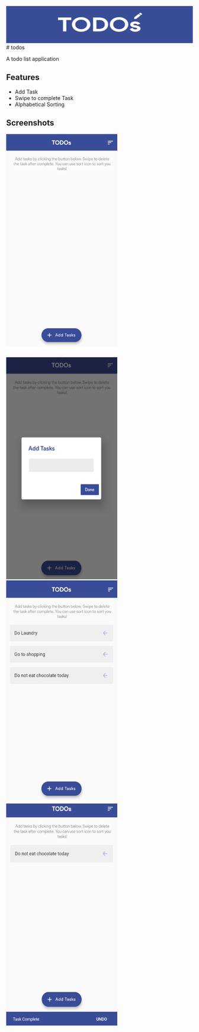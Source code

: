<img src="https://raw.githubusercontent.com/khp53/TODOs-A-to-do-list-app/master/assets/logo.png?token=AQTH7EO6OUFBK3JSC4ET7T3AMFHFU" alt="Logo" width="800" height="100">
# todos

A todo list application

## Features
- Add Task
- Swipe to complete Task
- Alphabetical Sorting

## Screenshots

<img src="https://raw.githubusercontent.com/khp53/TODOs-A-to-do-list-app/master/assets/Home_Blank.PNG?token=AQTH7EKIJYCM76WQ6NG5BS3AMFHAA" alt="Home Screen" width="300" height="600">
<img src="https://raw.githubusercontent.com/khp53/TODOs-A-to-do-list-app/master/assets/Add_Task.PNG?token=AQTH7ENLVESZGJFQYVINCALAMFGYC" alt="Add Task" width="300" height="600">
<img src="https://raw.githubusercontent.com/khp53/TODOs-A-to-do-list-app/master/assets/Task_List.PNG?token=AQTH7ELKKC2IADZWELTUUOLAMFHCE" alt="Task List" width="300" height="600">
<img src="https://raw.githubusercontent.com/khp53/TODOs-A-to-do-list-app/master/assets/Task_Completed.PNG?token=AQTH7EJVPTXXW3ARZI2DQR3AMFHEI" alt="Task Completed" width="300" height="600">
